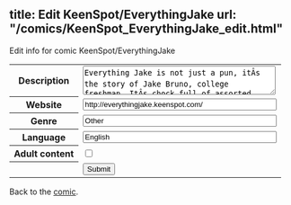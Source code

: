 title: Edit KeenSpot/EverythingJake
url: "/comics/KeenSpot_EverythingJake_edit.html"
---
Edit info for comic KeenSpot/EverythingJake

<form name="comic" action="http://gaepostmail.appspot.com/comic/" method="post">
<table class="comicinfo">
<tr>
<th>Description</th><td><textarea name="description" cols="40" rows="3">Everything Jake is not just a pun, itÂs the story of Jake Bruno, college freshman. ItÂs chock full of assorted funniness about life, the universe, and everything.</textarea></td>
</tr>
<tr>
<th>Website</th><td><input type="text" name="url" value="http://everythingjake.keenspot.com/" size="40"/></td>
</tr>
<tr>
<th>Genre</th><td><input type="text" name="genre" value="Other" size="40"/></td>
</tr>
<tr>
<th>Language</th><td><input type="text" name="language" value="English" size="40"/></td>
</tr>
<tr>
<th>Adult content</th><td><input type="checkbox" name="adult" value="adult" /></td>
</tr>
<tr>
<th></th><td>
<input type="hidden" name="comic" value="KeenSpot_EverythingJake" />
<input type="submit" name="submit" value="Submit" />
</td>
</tr>
</table>
</form>

Back to the [comic](KeenSpot_EverythingJake.html).
